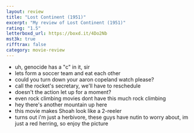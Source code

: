 ```yaml
---
layout: review
title: "Lost Continent (1951)"
excerpt: "My review of Lost Continent (1951)"
rating: "1.5"
letterboxd_url: https://boxd.it/4Do2Nb
mst3k: true
rifftrax: false
category: movie-review
---
```


- uh, genocide has a "c" in it, sir
- lets form a soccer team and eat each other
- could you turn down your aaron copeland watch please?
- call the rocket's secretary, we'll have to reschedule
- doesn't the action let up for a moment?
- even rock climbing movies dont have this much rock climbing
- hey there's another mountain up here
- this movie makes Shoah look like a 2-reeler
- turns out i'm just a herbivore, these guys have nutin to worry about, im just a red herring, so enjoy the picture
